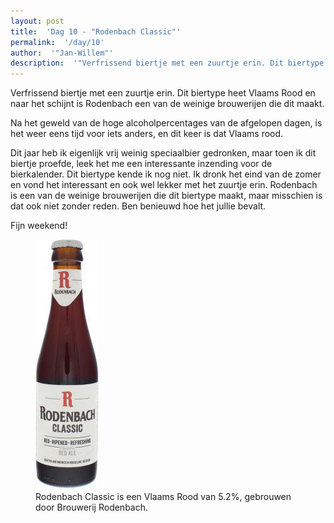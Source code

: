 ```yaml
---
layout: post
title:  'Dag 10 - "Rodenbach Classic"'
permalink:  '/day/10'
author:  '"Jan-Willem"'
description:  '"Verfrissend biertje met een zuurtje erin. Dit biertype heet Vlaams Rood en naar het schijnt is Rodenbach een van de weinige brouwerijen die dit maakt."'
---
```

<p class='intro'><span class='dropcap'>V</span>erfrissend biertje met een zuurtje erin. Dit biertype heet Vlaams Rood en naar het schijnt is Rodenbach een van de weinige brouwerijen die dit maakt.</p>

Na het geweld van de hoge alcoholpercentages van de afgelopen dagen,  is het  weer eens tijd voor iets anders, en dit keer is dat Vlaams rood.

Dit jaar heb ik eigenlijk vrij weinig speciaalbier gedronken, maar toen ik dit biertje proefde, leek het me een interessante inzending voor de bierkalender. Dit biertype kende ik nog  niet. Ik dronk het eind van de zomer en vond het interessant en ook wel lekker met het zuurtje erin. Rodenbach is een van de weinige brouwerijen die dit biertype maakt, maar misschien is dat ook niet zonder reden. Ben benieuwd hoe het jullie bevalt.

Fijn weekend!

<figure><img src='/assets/img/day_10.jpg' alt=''/> <figcaption>Rodenbach Classic is een Vlaams Rood van 5.2%, gebrouwen door Brouwerij Rodenbach.</figcaption></figure>
